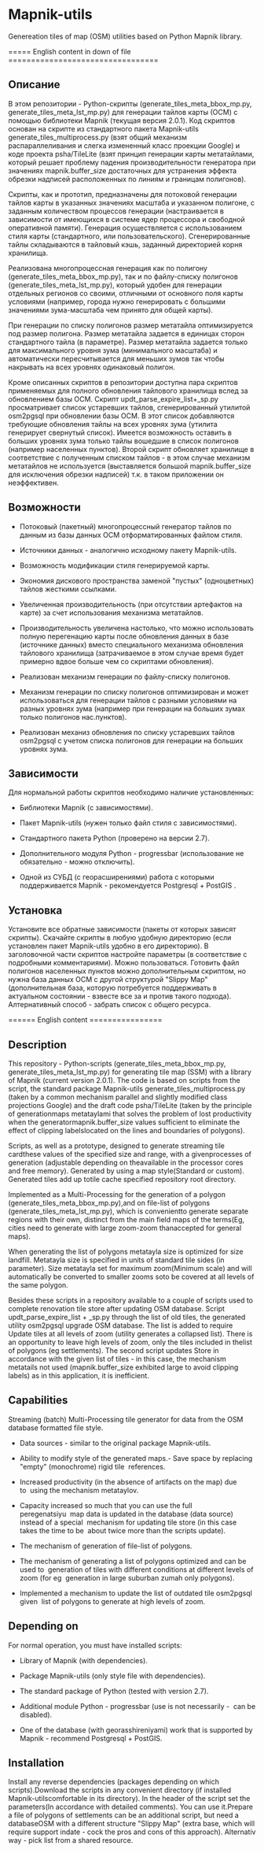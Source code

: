 Mapnik-utils
============

Genereation tiles of map (OSM) utilities based on Python Mapnik library.

===== English content in down of file =================================

Описание
--------

В этом репозитории - Python-скрипты (generate_tiles_meta_bbox_mp.py, generate_tiles_meta_lst_mp.py)
для генерации тайлов карты (ОСМ) с помощью библиотеки Mapnik (текущая версия 2.0.1).
Код скриптов основан на скрипте из стандартного пакета Маpnik-utils
generate_tiles_multiprocess.py (взят общий механизм распараллеливания и слегка 
измененный класс проекции Google) и коде проекта psha/TileLite (взят принцип генерации
карты метатайлами, который решает проблему падения производительности генератора при
значениях mapnik.buffer_size достаточных для устранения эффекта обрезки надписей
расположенных по линиям и границам полигонов).

Скрипты, как и прототип, предназначены для потоковой генерации тайлов карты в
указанных значениях масштаба и указанном полигоне, с заданным
количеством процессов генерации (настраивается в зависимости от
имеющихся в системе ядер процессора и свободной оперативной памяти).
Генерация осуществляется с использованием стиля карты
(стандартного, или пользовательского). Сгенерированные тайлы складываются в
тайловый кэшь, заданный директорией корня хранилища.

Реализована многопроцессная генерация как по полигону (generate_tiles_meta_bbox_mp.py),
так и по файлу-списку полигонов (generate_tiles_meta_lst_mp.py), который удобен
для генерации отдельных регионов со своими, отличными от основного поля карты условиями
(например, города нужно генерировать с большими значениями зума-масштаба чем
принято для общей карты).

При генерации по списку полигонов размер метатайла оптимизируется под размер
полигона. Размер метатайла задается в единицах сторон стандартного тайла (в
параметре). Размер метатайла задается только для максимального уровня зума
(минимального масштаба) и автоматически пересчитывается для меньших зумов так
чтобы накрывать на всех уровнях одинаковый полигон.

Кроме описанных скриптов в репозитории доступна пара скриптов применяемых для
полного обновления тайлового хранилища вслед за обновлением базы ОСМ. Скрипт
updt_parse_expire_list+_sp.py просматривает список устаревших тайлов, сгенерированный
утилитой osm2pgsql при обновлении базы ОСМ. В этот список добавляются требующие
обновления тайлы на всех уровнях зума (утилита генерирует свернутый список).
Имеется возможность оставить в больших уровнях зума только тайлы вошедшие в
список полигонов (например населенных пунктов). Второй скрипт обновляет
хранилище в соответствие с полученным списком тайлов - в этом случае механизм
метатайлов не используется (выставляется большой mapnik.buffer_size для исключения обрезки
надписей) т.к. в таком приложении он неэффективен.


Возможности 
-----------

- Потоковый (пакетный) многопроцессный генератор тайлов по данным из базы данных ОСМ
  отформатированных файлом стиля.

- Источники данных - аналогично исходному пакету Mapnik-utils.

- Возможность модификации стиля генерируемой карты.

- Экономия дискового пространства заменой "пустых" (одноцветных) тайлов жесткими
  ссылками.

- Увеличенная производительность (при отсутствии артефактов на карте) за счет
  использования механизма метатайлов.

- Производительность увеличена настолько, что можно использовать полную перегенацию
  карты после обновления данных в базе (источнике данных) вместо специального
  механизма обновления тайлового хранилища (затрачиваемое в этом случае время будет
  примерно вдвое больше чем со скриптами обновления).

- Реализован механизм генерации по файлу-списку полигонов.

- Механизм генерации по списку полигонов оптимизирован и может использоваться для
  генерации тайлов с разными условиями на разных уровнях зума (например при
  генерации на больших зумах только полигонов нас.пунктов).

- Реализован механиз обновления по списку устаревших тайлов osm2pgsql с учетом
  списка полигонов для генерации на больших уровнях зума.


Зависимости
-----------

Для нормальной работы скриптов необходимо наличие установленных:

- Библиотеки Mapnik (с зависимостями).

- Пакет Mapnik-utils (нужен только файл стиля с зависимостями).

- Стандартного пакета Python (проверено на версии 2.7).

- Дополнительного модуля Python - progressbar (использование не обязательно -
  можно отключить).

- Одной из СУБД (с георасширениями) работа с которыми поддерживается Mapnik -
  рекомендуется Postgresql + PostGIS .


Установка
---------

Установите все обратные зависимости (пакеты от которых зависят скрипты).
Скачайте скрипты в любую удобную директорию (если установлен пакет Mapnik-utils
удобно в его директорию). В заголовочной части скриптов настройте параметры 
(в соответствие с подробными комментариями). Можно пользоваться.
Готовить файл полигонов населенных пунктов можно дополнительным скриптом, но нужна база данных
ОСМ с другой структурой "Slippy Map" (дополнительная база, которую потребуется поддерживать в 
актуальном состоянии - взвесте все за и против такого подхода). Алтернативный способ - 
забрать список с общего ресурса.


====== English content ================

Description
-----------

This repository - Python-scripts (generate_tiles_meta_bbox_mp.py, generate_tiles_meta_lst_mp.py)
for generating tile map (SSM) with a library of Mapnik (current version 2.0.1).
The code is based on scripts from the script, the standard package Mapnik-utils
generate_tiles_multiprocess.py (taken by a common mechanism parallel and slightly modified 
class projections Google) and the draft code psha/TileLite (taken by the principle
of generationmaps metataylami that solves the problem of lost productivity when
the generatormapnik.buffer_size values sufficient to eliminate the effect 
of clipping labelslocated on the lines and boundaries of polygons).

Scripts, as well as a prototype, designed to generate streaming tile cardthese
values of the specified size and range, with a givenprocesses of generation 
(adjustable depending on theavailable in the processor cores and free memory).
Generated by using a map style(Standard or custom). Generated tiles add up totile
cache specified repository root directory.

Implemented as a Multi-Processing for the generation of a polygon
(generate_tiles_meta_bbox_mp.py),and on file-list of polygons
(generate_tiles_meta_lst_mp.py), which is convenientto generate separate
regions with their own, distinct from the main field maps of the terms(Eg,
cities need to generate with large zoom-zoom thanaccepted for general maps).

When generating the list of polygons metatayla size is optimized for
size landfill. Metatayla size is specified in units of standard tile sides
(in parameter). Size metatayla set for maximum zoom(Minimum scale) and will
automatically be converted to smaller zooms soto be covered at all levels of
the same polygon.

Besides these scripts in a repository available to a couple of scripts used
to complete renovation tile store after updating OSM database.
Script updt_parse_expire_list + _sp.py through the list of old tiles, the
generated utility osm2pgsql upgrade OSM database. The list is added to
require Update tiles at all levels of zoom (utility generates a collapsed
list). There is an opportunity to leave high levels of zoom, only the tiles
included in thelist of polygons (eg settlements). The second script
updates Store in accordance with the given list of tiles - in this case, the
mechanism metatails not used (mapnik.buffer_size exhibited large to avoid
clipping labels) as in this application, it is inefficient.


Capabilities
------------

Streaming (batch) Multi-Processing tile generator for data from the OSM
database formatted file style.

- Data sources - similar to the original package Mapnik-utils.

- Ability to modify style of the generated maps.- Save space by replacing
  "empty" (monochrome) rigid tile  references.

- Increased productivity (in the absence of artifacts on the map) due
  to  using the mechanism metataylov.

- Capacity increased so much that you can use the full peregenatsiyu  map
  data is updated in the database (data source) instead of a
  special  mechanism for updating tile store (in this case takes the time to
  be  about twice more than the scripts update).

- The mechanism of generation of file-list of polygons.

- The mechanism of generating a list of polygons optimized and can be used
  to  generation of tiles with different conditions at different levels of
  zoom (for eg  generation in large suburban zumah only polygons).

- Implemented a mechanism to update the list of outdated tile osm2pgsql
  given  list of polygons to generate at high levels of zoom.


Depending on
------------

For normal operation, you must have installed scripts:

- Library of Mapnik (with dependencies).

- Package Mapnik-utils (only style file with dependencies).

- The standard package of Python (tested with version 2.7).

- Additional module Python - progressbar (use is not necessarily -  can be
  disabled).

- One of the database (with georasshireniyami) work that is supported by
  Mapnik - recommend Postgresql + PostGIS.


Installation
------------

Install any reverse dependencies (packages depending on which
scripts).Download the scripts in any convenient directory (if installed
Mapnik-utilscomfortable in its directory). In the header of the script set the
parameters(In accordance with detailed comments). You can use it.Prepare a
file of polygons of settlements can be an additional script, but need a
databaseOSM with a different structure "Slippy Map" (extra base, which will
require support indate - cock the pros and cons of this approach). Alternativ
way - pick list from a shared resource.
